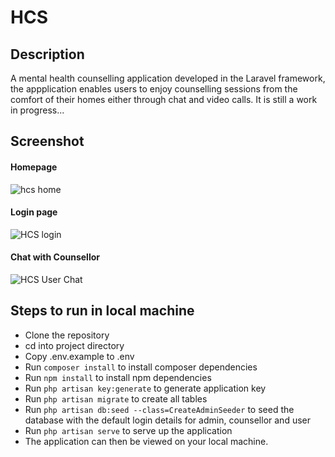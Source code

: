 # HCS

## Description
A mental health counselling application developed in the Laravel framework, the appplication enables users to enjoy counselling sessions from the comfort of their homes either through chat and video calls.
It is still a work in progress...

## Screenshot
#### Homepage
![hcs home](https://user-images.githubusercontent.com/43953425/151820511-40400477-d480-42f0-9364-f274bd43db8a.PNG) 

#### Login page
![HCS login](https://user-images.githubusercontent.com/43953425/151820612-0ee91bec-5d00-408e-984a-940e617898fd.PNG)

#### Chat with Counsellor
![HCS User Chat]([https://user-images.githubusercontent.com/43953425/151820612-0ee91bec-5d00-408e-984a-940e617898fd.PNG](https://github-production-user-asset-6210df.s3.amazonaws.com/43953425/289694818-b9c1cac0-6c2a-4bad-bcc7-c9c3c311f326.png?X-Amz-Algorithm=AWS4-HMAC-SHA256&X-Amz-Credential=AKIAIWNJYAX4CSVEH53A%2F20231211%2Fus-east-1%2Fs3%2Faws4_request&X-Amz-Date=20231211T225755Z&X-Amz-Expires=300&X-Amz-Signature=f1201cdb0f7d752cf559f4f8d71a86933d3f3735b7d527b1ccbd61fa92cd327f&X-Amz-SignedHeaders=host&actor_id=43953425&key_id=0&repo_id=454053524))



## Steps to run in local machine
- Clone the repository
- cd into project directory
- Copy .env.example to .env
- Run ```composer install``` to install composer dependencies
- Run ```npm install``` to install npm dependencies
- Run ```php artisan key:generate``` to generate application key
- Run ```php artisan migrate``` to create all tables
- Run ```php artisan db:seed --class=CreateAdminSeeder``` to seed the database with the default login details for admin, counsellor and user
- Run ```php artisan serve``` to serve up the application
- The application can then be viewed on your local machine.

